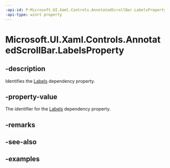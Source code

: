 ```yaml
---
-api-id: P:Microsoft.UI.Xaml.Controls.AnnotatedScrollBar.LabelsProperty
-api-type: winrt property
---
```


# Microsoft.UI.Xaml.Controls.AnnotatedScrollBar.LabelsProperty

<!--
public static Microsoft.UI.Xaml.DependencyProperty LabelsProperty { get; }
-->


## -description

Identifies the [Labels](annotatedscrollbar_labels.md) dependency property.

## -property-value

The identifier for the [Labels](annotatedscrollbar_labels.md) dependency property.

## -remarks

## -see-also

## -examples


